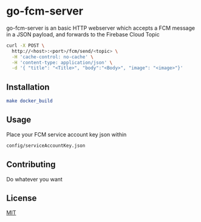 # go-fcm-server

go-fcm-server is an basic HTTP webserver which accepts a FCM message in a JSON payload, and forwards to the Firebase Cloud Topic

```bash
curl -X POST \
  http://<host>:<port>/fcm/send/<topic> \
  -H 'cache-control: no-cache' \
  -H 'content-type: application/json' \
  -d '{ "title": "<Title>", "body":"<Body>", "image": "<image>"}'
```

## Installation
```cmake
make docker_build
```

## Usage
Place your FCM service account key json within 
```sh
config/serviceAccountKey.json
```

## Contributing
Do whatever you want

## License
[MIT](https://choosealicense.com/licenses/mit/)